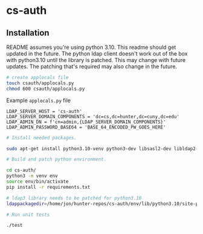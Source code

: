 # cs-auth

## Installation

README assumes you're using python 3.10. This readme should get updated in the future. The python ldap client doesn't work out of the box with python3.10 until the library is patched. This may change with future updates. The patching that's required may also change in the future.


```bash
# create applocals file
touch csauth/applocals.py
chmod 600 csauth/applocals.py
```

Example `applocals.py` file
```
LDAP_SERVER_HOST = 'cs-auth'
LDAP_SERVER_DOMAIN_COMPONENTS = 'dc=cs,dc=hunter,dc=cuny,dc=edu'
LDAP_ADMIN_DN = f'cn=admin,{LDAP_SERVER_DOMAIN_COMPONENTS}'
LDAP_ADMIN_PASSWORD_BASE64 = 'BASE_64_ENCODED_PW_GOES_HERE'
```


```bash
# Install needed packages.

sudo apt-get install python3.10-venv python3-dev libsasl2-dev libldap2-dev libssl-dev libldb-dev libldap2-dev
```

```bash
# Build and patch python environment.

cd cs-auth/
python3 -m venv env
source env/bin/activate
pip install -r requirements.txt

# ldap3 library needs to be patched for python3.10
ldappackagedir=/home/jon/hunter-repos/cs-auth/env/lib/python3.10/site-packages/ldap3 ./main patch_python_env
```

```bash
# Run unit tests

./test
```

